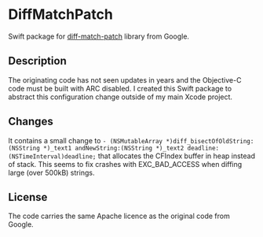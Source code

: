 # DiffMatchPatch

Swift package for [diff-match-patch](https://github.com/google/diff-match-patch) library from Google.

## Description

The originating code has not seen updates in years and the Objective-C code must be built with ARC disabled. I created this Swift package to abstract this configuration change outside of my main Xcode project.

## Changes

It contains a small change to `- (NSMutableArray *)diff_bisectOfOldString:(NSString *)_text1 andNewString:(NSString *)_text2 deadline:(NSTimeInterval)deadline;` that allocates the CFIndex buffer in heap instead of stack. This seems to fix crashes with EXC_BAD_ACCESS when diffing large (over 500kB) strings.

## License

The code carries the same Apache licence as the original code from Google.
